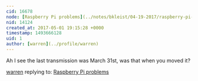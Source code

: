 ```yaml
---
cid: 16678
node: [Raspberry Pi problems](../notes/bkleist/04-19-2017/raspberry-pi-problems)
nid: 14124
created_at: 2017-05-01 19:15:28 +0000
timestamp: 1493666128
uid: 1
author: [warren](../profile/warren)
---
```


Ah I see the last transmission was March 31st, was that when you moved it?

[warren](../profile/warren) replying to: [Raspberry Pi problems](../notes/bkleist/04-19-2017/raspberry-pi-problems)

